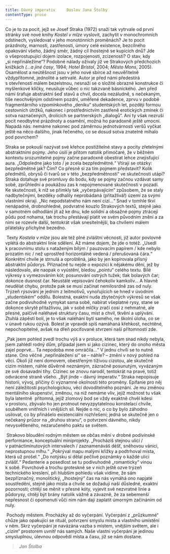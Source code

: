 ```yaml
---
title: Dávný imperativ     Doslov Jana Štolby
contentType: prose
---
```


Co je to za pocit, jejž se Josef Straka (1972) snaží tak vytrvale od první stránky své nové knihy _Kostel v mlze_ vyslovit, zachytit v monochromních odstínech, vysledovat v jeho monotónních proměnách? Je to pocit prázdnoty, marnosti, zastřenosti, úmory celé existence, bezcílného opakování všeho, žádný směr, žádný cíl lhostejně se kupících dnů? Jde o všeprostupující dojem izolace, rozpojenosti, zcizenosti? O stav, kdy „si nepřináležíme“? Podobné nálady ožívaly již ve Strakových předchozích knížkách _(…a jiné časy_, 1994; _Hotel Bristol_, 2004; _Město Mons_, 2005). Osamělost a neútěšnost jsou v jeho nové sbírce až neuvěřitelně vždypřítomné, jednolité a setrvalé. Autor je před námi předestírá s otevřeností málem bezelstnou, nesnaží se o složité obrazné konstrukce či myšlenkové kličky, neusiluje vůbec o nic takzvaně básnického. Jen před námi šrafuje abstraktní šeď stavů a chvil, docela nezáludně, s nečekaným, tiše neochvějným odstínem pozdní, uměřené dekadence, zprvu v podobě fragmentárního vzpomínkového „deníku“ studentských let, později formou cestovních útržků, nakonec i prostřednictvím zastřeně erotických zmínek či sotva naznačených, drolících se partnerských „dialogů“. Ani ty však nezruší pocit neodbytné prázdnoty a osamění, možná ho paradoxně ještě umocní. Napadá nás: nemáme nakonec pod záměrnou jednotvárností veršů vyčkat ještě na něco dalšího, jinak řečeného, co se dosud sotva znatelně míhalo pod povrchem?

Straka se pokouší nazývat své křehce postižitelné stavy a pocity zřetelnými abstraktními pojmy. Jeho úsilí je přitom natolik přímočaré, že v běžném kontextu srozumitelné pojmy začne paradoxně obestírat lehce znejisťující aura. „Odpoledne jako toto / je zcela bezpředmětné.“ Vtírají se otázky: bezpředmětné jak? Čím? Co přesně si za tím pojmem představit? Kolik předmětů, obrysů či tvarů se v této „bezpředmětnosti“ ve skutečnosti utápí? Straka dotahuje své promluvy do bodu, kdy se pojmy začnou vzdávat samy sobě, zprůhlední a poukážou zas k nepojmenované skutečnosti v pozadí. Ke skutečnosti, k níž se přimkly tak „vyčerpávajícím“ způsobem, že se staly nadbytečnými, bezděky odhalily neprobádaná (přitažlivá!) území za svými vlastními okraji. „Nic nepodstatného nám není cizí...“ Snad v tomhle tkví nenápadné, drobnohledné, podvratné kouzlo Strakových textů, stejně jako v samotném odhodlání jít až ke dnu, kde solidní a obsažné pojmy ztrácejí půdu pod nohama, tak trochu přestávají platit ve svém původním znění a za nimi se rozevře další, tentokrát však snesitelnější, ba chvílemi málem přátelsky příchylné bezedno.

 Texty _Kostela v mlze_ jsou ale též plné zvláštní věcnosti, již autor povlovně vplétá do abstraktní linie sdělení. Až máme dojem, že jde o totéž. „Usedl k pracovnímu stolu s nataženým bílým / pauzovacím papírem / kde nebylo prozatím nic / než uprostřed horizontálně vedená / přerušovaná čára.“ Konkrétní chvíle je strnulá a oproštěná, jako by jen kopírovala přísný abstraktní půdorys. Příznačně tu nejde o expozici k nějakému dění, jež by následovalo, ale naopak o vyústění, bledou „pointu“ celého textu. Bílé výkresy s vymezováním kót; posunování ostrých tužek; tlak bolavých čar; dokonce dusnost čar. Neustálé vepisování čehokoliv kamkoliv… A hlavně neudělat chybu, protože pak se musí začínat nemilosrdně zas od nuly. Trýzeň rýsování je jedním z leitmotivů, vynořujících se hned v úvodním „studentském“ oddílu. Bolestná, exaktní nuda zbytečných výkresů se však začne podivuhodně vymykat sama sobě, nabírat všeplatné rysy, stane se dokonce skrytě přitažlivou, jak v sobě mlčky zračí cosi z nehmatné, ale přesné, palčivě naléhavé struktury času, míst a chvil, tkvění a uplývání. Ztuhlá zápěstí bolí, je to však naléhání bytí samého, ne školní úloha, co se v únavě rukou ozývá. Bolest je vpravdě spíš namáhaná křehkost, nechtěné, nepochopitelné, avšak na dřeň pociťované stvrzení naší přítomnosti zde.

„Pak jsem pohled zvedl trochu výš a v proluce, která tam snad nikdy nebyla, jsem zahlédl rodný dům, připadal jsem si jako cizinec, který do onoho města zajel poprvé… Ta nepodoba mne omráčila…“ V jednu chvíli se to nutně stane. Ono věčné „nepřináležení si“ se – náhle? – změní v nový pohled na věci. Okolí již není domovem, obestřeným tíživou cizotou, ale skutečně cizím místem, náhle důvěrně neznámým, zázračně posunutým, vyvázaným ze své dosavadní tíhy. Cizinec se znovu narodil, tentokrát na pravé, totiž odvrácené straně všeho. „Být jinde – dávný imperativ.“ Straka nepopisuje historii, vývoj, příčiny či významné okolnosti této proměny. Epifanie pro něj není záležitostí psychologickou, věcí dovoditelného poznání. Je mu změnou mentálního skupenství, změnou, na niž nemáme vliv, jejíž možnost tu však byla latentně  přítomná, jejíž zlomový bod se vždy exaktně chvěl kdesi v prostoru, zbývalo ho jen protnout nevyzpytatelnou konstelací chvíle, souběhem vnitřních i vnějších sil. Nejde o nic, o co by bylo záhodno usilovat, co by přinášelo existenciální rozhřešení; jedná se skutečně jen o nečekaný průzor na „druhou stranu“, o potvrzení dávného, nikdy nevysvětleného, nezaručeného paktu se světem.

 Strakovo bloudění rodným městem se občas mění v drobné podivínské performance, konceptuální miniprojekty. „Procházíš stejnou ulicí / v patnáctiminutových intervalech / zaznamenáváš déšť, sněhovou vánici, neprostupnou mlhu.“ „Pokrýval mapu malými křížky a podtrhoval místa, která už prošel.“ „Do notýsku si dělal pečlivé poznámky o každé ulici zvlášť.“ Pedanterie a posedlost se tu podivuhodně „romanticky“ vinou k sobě. Povrchově a trochu groteskně se v nich ještě ozve trýzeň technického kreslení, při hlubším pohledu však vidíme, že sám bezpříznačný, monolitický, „lhostejný“ čas na nás vymáhá ono napjaté soustředění, stejně jako místa a chvíle se dožadují naší důsledné, exaktní pozornosti; chtějí se měnit v přesné kóty, vyjevit své nezvratné linie a půdorysy, chtějí být brány natolik vážně a závazně, že za sebemenší nepřesnost či opomenutí vůči nim nám dají zaplatit úmorným začínáním od nuly.

 Pochody městem. Procházky až do vyčerpání. Vyčerpání z „průzkumné“ chůze jako opakující se rituál, potvrzení smyslu místa a vlastního umístění v něm. Skrz vyčerpání je navázána vazba s místem, vnějším světem, ale i „cizím“ prostorem uvnitř nás samých. Naše vlastní vyčerpání je jedinou smysluplnou, úlevnou odpovědí místa a času, již se nám dostane.

>  _Jan Štolba_
